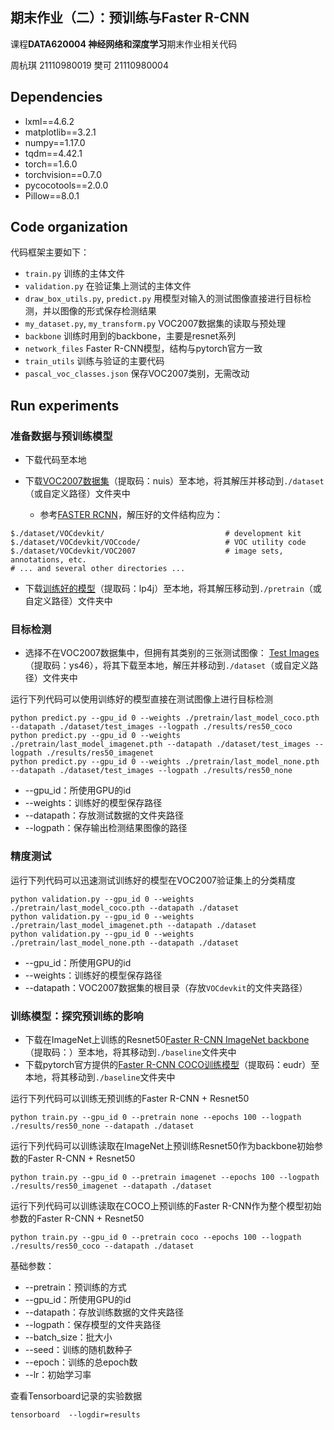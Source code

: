 ## 期末作业（二）：预训练与Faster R-CNN
课程**DATA620004 神经网络和深度学习**期末作业相关代码

周杭琪 21110980019
樊可 21110980004


## Dependencies
* lxml==4.6.2
* matplotlib==3.2.1
* numpy==1.17.0
* tqdm==4.42.1
* torch==1.6.0
* torchvision==0.7.0
* pycocotools==2.0.0
* Pillow==8.0.1

## Code organization
代码框架主要如下：

* `train.py` 训练的主体文件
* `validation.py` 在验证集上测试的主体文件
* `draw_box_utils.py`, `predict.py` 用模型对输入的测试图像直接进行目标检测，并以图像的形式保存检测结果
* `my_dataset.py`, `my_transform.py` VOC2007数据集的读取与预处理
* `backbone` 训练时用到的backbone，主要是resnet系列
* `network_files` Faster R-CNN模型，结构与pytorch官方一致
* `train_utils` 训练与验证的主要代码
* `pascal_voc_classes.json` 保存VOC2007类别，无需改动


## Run experiments
### 准备数据与预训练模型
* 下载代码至本地 

* 下载[VOC2007数据集](https://pan.baidu.com/s/1EM81nuQESEak9fdD-K3MeQ)（提取码：nuis）至本地，将其解压并移动到`./dataset`（或自定义路径）文件夹中
    * 参考[FASTER RCNN](https://github.com/rbgirshick/py-faster-rcnn#beyond-the-demo-installation-for-training-and-testing-models)，解压好的文件结构应为：
```
$./dataset/VOCdevkit/                           # development kit
$./dataset/VOCdevkit/VOCcode/                   # VOC utility code
$./dataset/VOCdevkit/VOC2007                    # image sets, annotations, etc.
# ... and several other directories ...
```
* 下载[训练好的模型](https://pan.baidu.com/s/1XTkkwusbHk4SdW8iv05yDw)（提取码：lp4j）至本地，将其解压移动到`./pretrain`（或自定义路径）文件夹中

### 目标检测
* 选择不在VOC2007数据集中，但拥有其类别的三张测试图像： [Test Images](https://pan.baidu.com/s/1qdi8z6gTiALvh7SF-_dgqg)（提取码：ys46），将其下载至本地，解压并移动到`./dataset`（或自定义路径）文件夹中

运行下列代码可以使用训练好的模型直接在测试图像上进行目标检测
```
python predict.py --gpu_id 0 --weights ./pretrain/last_model_coco.pth --datapath ./dataset/test_images --logpath ./results/res50_coco
python predict.py --gpu_id 0 --weights ./pretrain/last_model_imagenet.pth --datapath ./dataset/test_images --logpath ./results/res50_imagenet
python predict.py --gpu_id 0 --weights ./pretrain/last_model_none.pth --datapath ./dataset/test_images --logpath ./results/res50_none
```
* --gpu_id：所使用GPU的id
* --weights：训练好的模型保存路径
* --datapath：存放测试数据的文件夹路径
* --logpath：保存输出检测结果图像的路径

### 精度测试
运行下列代码可以迅速测试训练好的模型在VOC2007验证集上的分类精度
```
python validation.py --gpu_id 0 --weights ./pretrain/last_model_coco.pth --datapath ./dataset
python validation.py --gpu_id 0 --weights ./pretrain/last_model_imagenet.pth --datapath ./dataset
python validation.py --gpu_id 0 --weights ./pretrain/last_model_none.pth --datapath ./dataset
```
* --gpu_id：所使用GPU的id
* --weights：训练好的模型保存路径
* --datapath：VOC2007数据集的根目录（存放`VOCdevkit`的文件夹路径）


### 训练模型：探究预训练的影响
* 下载在ImageNet上训练的Resnet50[Faster R-CNN ImageNet backbone](https://pan.baidu.com)（提取码：）至本地，将其移动到`./baseline`文件夹中
* 下载pytorch官方提供的[Faster R-CNN COCO训练模型](https://pan.baidu.com/s/1Z6dbTA02mODOtDyIdaa-7A)（提取码：eudr）至本地，将其移动到`./baseline`文件夹中

运行下列代码可以训练无预训练的Faster R-CNN + Resnet50
```
python train.py --gpu_id 0 --pretrain none --epochs 100 --logpath ./results/res50_none --datapath ./dataset
```
运行下列代码可以训练读取在ImageNet上预训练Resnet50作为backbone初始参数的Faster R-CNN + Resnet50
```
python train.py --gpu_id 0 --pretrain imagenet --epochs 100 --logpath ./results/res50_imagenet --datapath ./dataset
```
运行下列代码可以训练读取在COCO上预训练的Faster R-CNN作为整个模型初始参数的Faster R-CNN + Resnet50
```
python train.py --gpu_id 0 --pretrain coco --epochs 100 --logpath ./results/res50_coco --datapath ./dataset
```
基础参数：
* --pretrain：预训练的方式
* --gpu_id：所使用GPU的id
* --datapath：存放训练数据的文件夹路径
* --logpath：保存模型的文件夹路径
* --batch_size：批大小
* --seed：训练的随机数种子
* --epoch：训练的总epoch数
* --lr：初始学习率

查看Tensorboard记录的实验数据
```
tensorboard  --logdir=results
```



